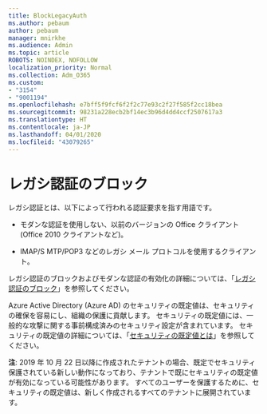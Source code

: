 ```yaml
---
title: BlockLegacyAuth
ms.author: pebaum
author: pebaum
manager: mnirkhe
ms.audience: Admin
ms.topic: article
ROBOTS: NOINDEX, NOFOLLOW
localization_priority: Normal
ms.collection: Adm_O365
ms.custom:
- "3154"
- "9001194"
ms.openlocfilehash: e7bff5f9fcf6f2f2c77e93c2f27f585f2cc18bea
ms.sourcegitcommit: 98231a228ecb2bf14ec3b96d4dd4ccf2507617a3
ms.translationtype: HT
ms.contentlocale: ja-JP
ms.lasthandoff: 04/01/2020
ms.locfileid: "43079265"
---
```

# <a name="blocking-legacy-authentication"></a>レガシ認証のブロック

レガシ認証とは、以下によって行われる認証要求を指す用語です。

- モダンな認証を使用しない、以前のバージョンの Office クライアント (Office 2010 クライアントなど)。

- IMAP/S MTP/POP3 などのレガシ メール プロトコルを使用するクライアント。

レガシ認証のブロックおよびモダンな認証の有効化の詳細については、「[レガシ認証のブロック](https://docs.microsoft.com/azure/active-directory/conditional-access/concept-conditional-access-block-legacy-authentication)」を参照してください。

Azure Active Directory (Azure AD) のセキュリティの既定値は、セキュリティの確保を容易にし、組織の保護に貢献します。 セキュリティの既定値には、一般的な攻撃に関する事前構成済みのセキュリティ設定が含まれています。
セキュリティの既定値の詳細については、「[セキュリティの既定値とは](https://docs.microsoft.com/azure/active-directory/fundamentals/concept-fundamentals-security-defaults)」を参照してください。 

**注**: 2019 年 10 月 22 日以降に作成されたテナントの場合、既定でセキュリティ保護されている新しい動作になっており、テナントで既にセキュリティの既定値が有効になっている可能性があります。  すべてのユーザーを保護するために、セキュリティの既定値は、新しく作成されるすべてのテナントに展開されています。
